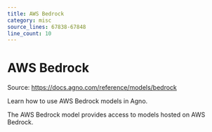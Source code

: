 ```yaml
---
title: AWS Bedrock
category: misc
source_lines: 67838-67848
line_count: 10
---
```


# AWS Bedrock
Source: https://docs.agno.com/reference/models/bedrock

Learn how to use AWS Bedrock models in Agno.

The AWS Bedrock model provides access to models hosted on AWS Bedrock.

<Snippet file="model-aws-params.mdx" />


